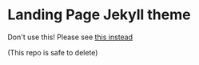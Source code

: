 # Landing Page Jekyll theme

Don't use this! Please see [this instead](https://github.com/semiformal-net/semiformal.net)

(This repo is safe to delete)
